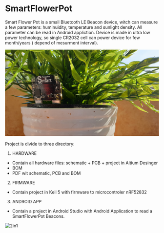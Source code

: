 # SmartFlowerPot
Smart Flower Pot is a small Bluetooth LE Beacon device, witch can measure a few parameters: huminuidity, temperature and sunlight density. 
All parameter can be read in Android appliction. Device is made in ultra low power technology, so single CR2032  cell can power device for few month/years ( depend of mesurment interval).

![Optional Text](/Other/img/1.jpg)

Project is divide to three directory:
1. HARDWARE
- Contain all hardware files: schematic + PCB + project in Altium Desinger
- BOM
- PDF wit schematic, PCB and BOM
2. FIRMWARE
- Contain project in Keil 5 with firmware to microcontroler nRF52832
3. ANDROID APP
- Contain a project in Android Studio with Android Application to read a SmartFlowerPot Beacons.

![2in1](https://user-images.githubusercontent.com/31981020/61332284-2edc7680-a824-11e9-9584-0bf20a827cce.png)
